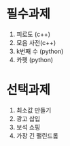 # 필수과제

1. 피로도 (c++)
2. 모음 사전(c++)
3. k번째 수 (python)
4. 카펫 (python)

# 선택과제

1. 최소값 만들기
2. 광고 삽입
3. 보석 쇼핑
4. 가장 긴 팰린드롬

